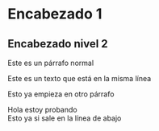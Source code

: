 # Encabezado 1

## Encabezado nivel 2

Este es un párrafo normal

Este es un texto 
que está en 
la misma línea

Esto ya empieza 
en otro párrafo

Hola estoy probando  
Esto ya si sale en la línea de abajo